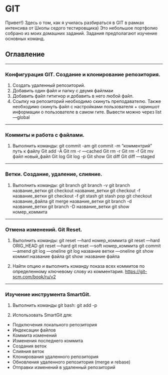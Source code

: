 # GIT
Привет!) Здесь о том, как я училась разбираться в GIT в рамках интенсива от Школы седого тестировщика)
Это небольшое портфолио собрано из моих домашних заданий. Задания предполагают изучение основных команд.

## Оглавление

_____

### Конфигурация GIT. Создание и клонирование репозитория.
1. Создать удаленный репозиторий.
2. Добавить один файл и папку с двумя файлмаи
3. Добавить файл гитигнор и добавить в него любой файл.
4. Ссылку на репозиторий необходимо скинуть преподавателю. Также необходимо скинуть файл с настройками пользователя + скриншот информации о пользователе в самом гите. Вывести можно через list —global

_____

### Коммиты и работа с файлами.
1. Выполнить команды:
git commit -am
git commit -m “комментрий” путь к файлу
Git add -A
Git rm -r —cached
Git rm -r
Git rm -f
Git mv файл новый_файл
Git log
Git log -p
Git show
Git diff
Git diff —staged

_____

### Ветки. Создание, удаление, слияние.
1. Выполнить команды:
git branch
git branch -v
git branch название_ветки
git checkout название_ветки
git checkout -f название_ветки
git checkout -f
git stash
git stash pop
git checkout название_файла
git merge название_ветки
git branch -d название_ветки
git branch -D название_ветки
git show номер_коммита

_____

### Отмена изменений. Git Reset.
1. Выполнить команды:
git reset —hard номер_коммита
git reset —hard ORIG_HEAD
git reset —hard
git reset —soft номер_коммита
git commit —amend
git log —oneline
git log название ветки —oneline
git show коммит:название файла
git show :название файла

2. Найти опцию и выполнить команду показа всех коммитов по определенному ключевому слову из комментария.
https://git-scm.com/book/ru/v2

_____

### Изучение инструмента SmartGit.
1. Выполнить команды git bash:
git add -p

2. Использовать SmartGit для:
- Подключения локального репозитория
- Индексации файлов
- Коммита изменений
- Изменения последнего коммита
- Создания веток
- Слияния веток
- Клонирования удаленного репозитория
- Обновления удаленного репозитория (merge и rebase)
- Отправки изменений в удаленный репозиторий
